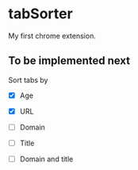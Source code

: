 # tabSorter

My first chrome extension.

## To be implemented next

Sort tabs by

- [x] Age
- [x] URL
- [ ] Domain
- [ ] Title
- [ ] Domain and title



